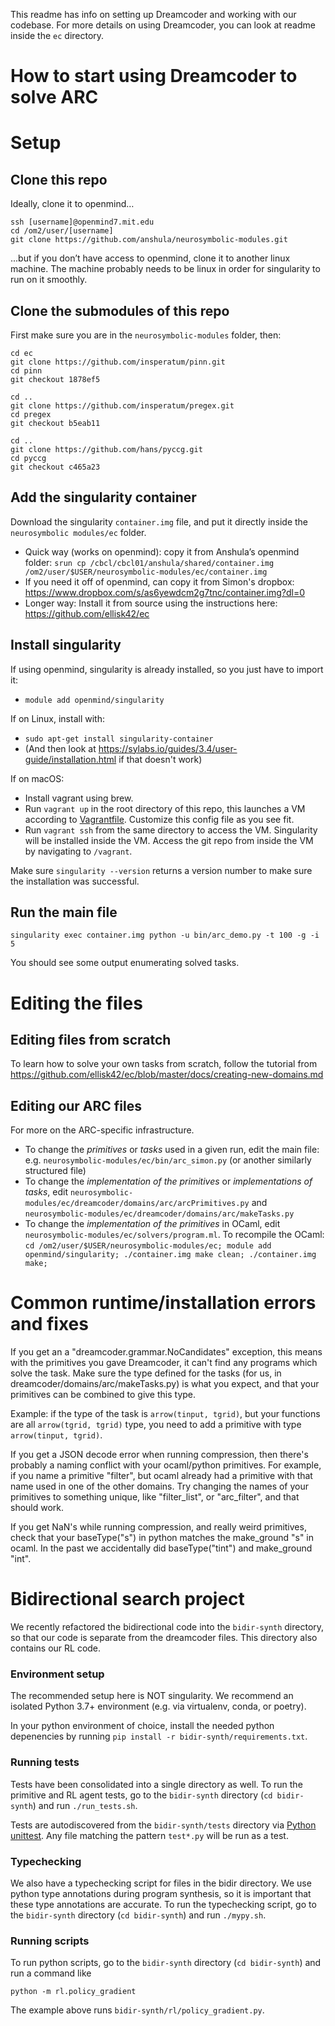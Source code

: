This readme has info on setting up Dreamcoder and working with our codebase. For
more details on using Dreamcoder, you can look at readme inside the `ec` directory.

# How to start using Dreamcoder to solve ARC

# Setup

## Clone this repo

Ideally, clone it to openmind…
```
ssh [username]@openmind7.mit.edu
cd /om2/user/[username]
git clone https://github.com/anshula/neurosymbolic-modules.git
```

...but if you don’t have access to openmind, clone it to another linux machine.  The machine probably needs to be linux in order for singularity to run on it smoothly.

## Clone the submodules of this repo

First make sure you are in the `neurosymbolic-modules` folder, then:

```
cd ec
git clone https://github.com/insperatum/pinn.git
cd pinn
git checkout 1878ef5

cd ..
git clone https://github.com/insperatum/pregex.git
cd pregex
git checkout b5eab11

cd ..
git clone https://github.com/hans/pyccg.git
cd pyccg
git checkout c465a23
```

## Add the singularity container

Download the singularity `container.img` file, and put it directly inside the `neurosymbolic modules/ec` folder.
- Quick way (works on openmind): copy it from Anshula’s openmind folder: `srun cp /cbcl/cbcl01/anshula/shared/container.img /om2/user/$USER/neurosymbolic-modules/ec/container.img`
- If you need it off of openmind, can copy it from Simon's dropbox: https://www.dropbox.com/s/as6yewdcm2g7tnc/container.img?dl=0
- Longer way: Install it from source using the instructions here: https://github.com/ellisk42/ec

## Install singularity

If using openmind, singularity is already installed, so you just have to import it:
- `module add openmind/singularity`

If on Linux, install with:
- `sudo apt-get install singularity-container`
- (And then look at https://sylabs.io/guides/3.4/user-guide/installation.html if that doesn't work)

If on macOS:
- Install vagrant using brew.
- Run `vagrant up` in the root directory of this repo,
  this launches a VM according to [Vagrantfile](Vagrantfile). Customize this config file as you see fit.
- Run `vagrant ssh` from the same directory to access the VM. Singularity will be installed inside the VM. Access the git repo from inside the VM by navigating to `/vagrant`.

Make sure `singularity --version` returns a version number to make sure the installation was successful.

## Run the main file

```singularity exec container.img python -u bin/arc_demo.py -t 100 -g -i 5```

You should see some output enumerating solved tasks.

# Editing the files

## Editing files from scratch
To learn how to solve your own tasks from scratch, follow the tutorial from https://github.com/ellisk42/ec/blob/master/docs/creating-new-domains.md

## Editing our ARC files

For more on the ARC-specific infrastructure.
- To change the _primitives_ or _tasks_ used in a given run, edit the main file: e.g. `neurosymbolic-modules/ec/bin/arc_simon.py` (or another similarly structured file)
- To change the _implementation of the primitives_ or _implementations of tasks_, edit `neurosymbolic-modules/ec/dreamcoder/domains/arc/arcPrimitives.py` and `neurosymbolic-modules/ec/dreamcoder/domains/arc/makeTasks.py`
- To change the  _implementation of the primitives_  in OCaml, edit `neurosymbolic-modules/ec/solvers/program.ml`.  To recompile the OCaml: `cd /om2/user/$USER/neurosymbolic-modules/ec; module add openmind/singularity; ./container.img make clean; ./container.img make;`


# Common runtime/installation errors and fixes

If you get an a "dreamcoder.grammar.NoCandidates" exception, this means with the primitives you gave Dreamcoder, it can't find any programs which solve the task. Make sure the type defined for the tasks (for us, in dreamcoder/domains/arc/makeTasks.py) is what you expect, and that your primitives can be combined to give this type.

Example: if the type of the task is `arrow(tinput, tgrid)`, but your functions are all `arrow(tgrid, tgrid)` type, you need to add a primitive with type `arrow(tinput, tgrid)`.

If you get a JSON decode error when running compression, then there's probably a naming conflict with your ocaml/python primitives. For example, if you name a primitive "filter", but ocaml already had a primitive with that name used in one of the other domains. Try changing the names of your primitives to something unique, like "filter_list", or "arc_filter", and that should work.

If you get NaN's while running compression, and really weird primitives, check that your baseType("s") in python matches the make_ground "s" in ocaml. In the past we accidentally did baseType("tint") and make_ground "int".

# Bidirectional search project

We recently refactored the bidirectional code into the `bidir-synth` directory,
so that our code is separate from the dreamcoder files.
This directory also contains our RL code.

### Environment setup
The recommended setup here is NOT singularity.
We recommend an isolated Python 3.7+ environment
(e.g. via virtualenv, conda, or poetry).

In your python environment of choice,
install the needed python depenencies by running
`pip install -r bidir-synth/requirements.txt`.

### Running tests
Tests have been consolidated into a single directory as well.
To run the primitive and RL agent tests,
go to the `bidir-synth` directory (`cd bidir-synth`)
and run `./run_tests.sh`.

Tests are autodiscovered from the `bidir-synth/tests` directory via [Python unittest](https://docs.python.org/3/library/unittest.html). Any file matching the pattern `test*.py` will be run as a test.

### Typechecking
We also have a typechecking script for files in the bidir directory.
We use python type annotations during program synthesis, so it is important that these type annotations are accurate.
To run the typechecking script,
go to the `bidir-synth` directory (`cd bidir-synth`)
and run `./mypy.sh`.

### Running scripts
To run python scripts,
go to the `bidir-synth` directory (`cd bidir-synth`)
and run a command like
```
python -m rl.policy_gradient
```
The example above runs `bidir-synth/rl/policy_gradient.py`.
